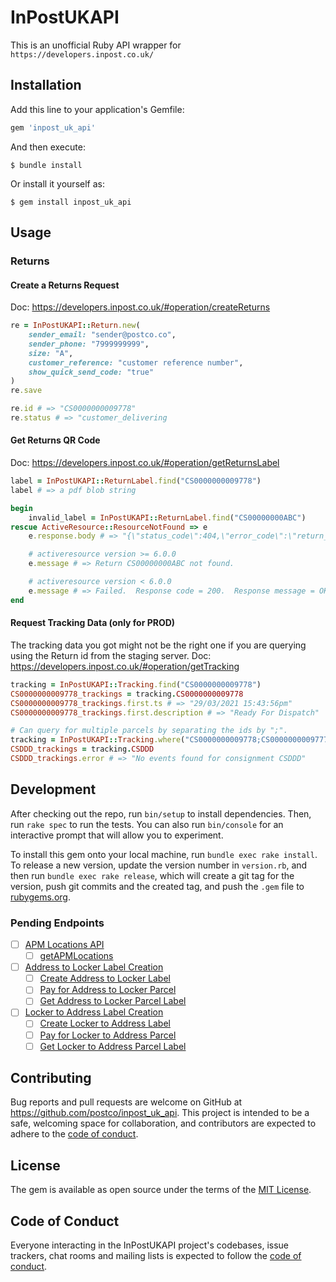 # InPostUKAPI
This is an unofficial Ruby API wrapper for `https://developers.inpost.co.uk/`
## Installation

Add this line to your application's Gemfile:

```ruby
gem 'inpost_uk_api'
```

And then execute:

    $ bundle install

Or install it yourself as:

    $ gem install inpost_uk_api

## Usage
### Returns
#### Create a Returns Request
Doc: https://developers.inpost.co.uk/#operation/createReturns
```ruby
re = InPostUKAPI::Return.new(
    sender_email: "sender@postco.co",
    sender_phone: "7999999999",
    size: "A",
    customer_reference: "customer reference number",
    show_quick_send_code: "true"
)
re.save

re.id # => "CS0000000009778"
re.status # => "customer_delivering
```
#### Get Returns QR Code
Doc: https://developers.inpost.co.uk/#operation/getReturnsLabel
```ruby
label = InPostUKAPI::ReturnLabel.find("CS0000000009778")
label # => a pdf blob string

begin
    invalid_label = InPostUKAPI::ReturnLabel.find("CS00000000ABC")
rescue ActiveResource::ResourceNotFound => e
    e.response.body # => "{\"status_code\":404,\"error_code\":\"return_not_found\",\"message\":\"Return CS0000000009778d not found.\",\"errors\":{}}"

    # activeresource version >= 6.0.0
    e.message # => Return CS00000000ABC not found.

    # activeresource version < 6.0.0
    e.message # => Failed.  Response code = 200.  Response message = OK.    
end
```
#### Request Tracking Data (only for PROD)
The tracking data you got might not be the right one if you are querying using the Return id from the staging server.
Doc: https://developers.inpost.co.uk/#operation/getTracking
```ruby
tracking = InPostUKAPI::Tracking.find("CS0000000009778")
CS0000000009778_trackings = tracking.CS0000000009778
CS0000000009778_trackings.first.ts # => "29/03/2021 15:43:56pm"
CS0000000009778_trackings.first.description # => "Ready For Dispatch"

# Can query for multiple parcels by separating the ids by ";".
tracking = InPostUKAPI::Tracking.where("CS0000000009778;CS0000000009777;CSDDD")
CSDDD_trackings = tracking.CSDDD
CSDDD_trackings.error # => "No events found for consignment CSDDD"
```

## Development

After checking out the repo, run `bin/setup` to install dependencies. Then, run `rake spec` to run the tests. You can also run `bin/console` for an interactive prompt that will allow you to experiment.

To install this gem onto your local machine, run `bundle exec rake install`. To release a new version, update the version number in `version.rb`, and then run `bundle exec rake release`, which will create a git tag for the version, push git commits and the created tag, and push the `.gem` file to [rubygems.org](https://rubygems.org).

### Pending Endpoints
- [ ] [APM Locations API](https://developers.inpost.co.uk/#tag/APM-Locations-API)
   - [ ] [getAPMLocations](https://developers.inpost.co.uk/#operation/getAPMLocations)
- [ ] [Address to Locker Label Creation](https://developers.inpost.co.uk/#tag/Address-to-Locker-Label-Creation)
    - [ ] [Create Address to Locker Label](https://developers.inpost.co.uk/#operation/addressToLocker)
    - [ ] [Pay for Address to Locker Parcel](https://developers.inpost.co.uk/#operation/addressToLockerPayment)
    - [ ] [Get Address to Locker Parcel Label](https://developers.inpost.co.uk/#operation/getAddressToLockerLabel)
- [ ] [Locker to Address Label Creation](https://developers.inpost.co.uk/#tag/Locker-to-Address-Label-Creation)
    - [ ] [Create Locker to Address Label](https://developers.inpost.co.uk/#operation/lockerToAdddress)
    - [ ] [Pay for Locker to Address Parcel](https://developers.inpost.co.uk/#operation/lockerToAddressPayment)
    - [ ] [Get Locker to Address Parcel Label](https://developers.inpost.co.uk/#operation/getLockerToAddressLabel)

## Contributing

Bug reports and pull requests are welcome on GitHub at https://github.com/postco/inpost_uk_api. This project is intended to be a safe, welcoming space for collaboration, and contributors are expected to adhere to the [code of conduct](https://github.com/postco/inpost_uk_api/blob/main/CODE_OF_CONDUCT.md).

## License

The gem is available as open source under the terms of the [MIT License](https://opensource.org/licenses/MIT).

## Code of Conduct

Everyone interacting in the InPostUKAPI project's codebases, issue trackers, chat rooms and mailing lists is expected to follow the [code of conduct](https://github.com/postco/inpost_uk_api/blob/main/CODE_OF_CONDUCT.md).
